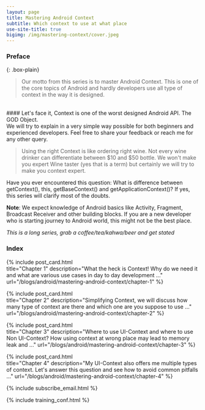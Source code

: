 ```yaml
---
layout: page
title: Mastering Android Context
subtitle: Which context to use at what place
use-site-title: true
bigimg: /img/mastering-context/cover.jpeg
---
```


### Preface 

{: .box-plain}
>Our motto from this series is to master Android Context. This is one of the core topics of Android and hardly developers use all type of context in the way it is designed. 
<br/>
#### Let's face it, Context is one of the worst designed Android API. The GOD Object.<br/>
We will try to explain in a very simple way possible for both beginners and experienced developers. Feel free to share your feedback or reach me for any other query.

>Using the right Context is like ordering right wine. Not every wine drinker can differentiate between $10 and $50 bottle. We won't make you expert Wine taster (yes that is a term) but certainly we will try to make you context expert.

Have you ever encountered this question: What is difference between getContext(), this, getBaseContext() and getApplicationContext()? If yes, this series will clarify most of the doubts.

**Note**: We expect knowledge of Android basics like Activity, Fragment, Broadcast Receiver and other building blocks. If you are a new developer who is starting journey to Android world, this might not be the best place.

*This is a long series, grab a coffee/tea/kahwa/beer and get stated*

### Index

{% include post_card.html 	
title="Chapter 1" 
description="What the heck is Context! Why do we need it and what are various use cases in day to day development ..."
url="/blogs/android/mastering-android-context/chapter-1"
%}

{% include post_card.html 	
title="Chapter 2" 
description="Simplifying Context, we will discuss how many type of context are there and which one are you suppose to use ..."
url="/blogs/android/mastering-android-context/chapter-2"
%}

{% include post_card.html 	
title="Chapter 3" 
description="Where to use UI-Context and where to use Non UI-Context? How using context at wrong place may lead to memory leak and ..."
url="/blogs/android/mastering-android-context/chapter-3"
%}

{% include post_card.html 	
title="Chapter 4" 
description="My UI-Context also offers me multiple types of context. Let's answer this question and see how to avoid common pitfalls ..."
url="/blogs/android/mastering-android-context/chapter-4"
%}

{% include subscribe_email.html %}

{% include training_conf.html %}